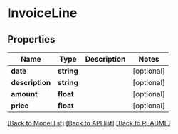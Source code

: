 # InvoiceLine

## Properties

 Name            | Type       | Description | Notes      
-----------------|------------|-------------|------------
 **date**        | **string** |             | [optional] 
 **description** | **string** |             | [optional] 
 **amount**      | **float**  |             | [optional] 
 **price**       | **float**  |             | [optional] 

[[Back to Model list]](../../README.md#documentation-for-models) [[Back to API list]](../../README.md#documentation-for-api-endpoints) [[Back to README]](../../README.md)



